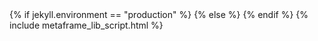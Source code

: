 ---
---

<html>
<head>
<meta http-equiv="content-type" content="text/html; charset=UTF-8" />
{% if jekyll.environment == "production" %}
<script src="https://unpkg.com/mermaid@8.0.0/dist/mermaid.min.js"></script>
{% else %}
<script src="{{site.baseurl}}/assets/js/mermaid.min.js"></script>
{% endif %}
<script>
	mermaid.initialize(
		{
			startOnLoad: false,
			flowchart:{
				htmlLabels: false,
				useMaxWidth: true,
			}
		});
</script>
{% include metaframe_lib_script.html %}
</head>
<body>
<div id="title"></div>

<script>

const setGraphFromString = (graphString) => {
	let element = document.querySelector(`#graph`);

	if (element) {
		const parent = element.parentElement;
		if (element && parent) {
			parent.removeChild(element);
		}
	}

	const parent = document.body;

	element = document.createElement('div');
	element.id = 'graph';
	element.style = 'max-height:300px; height:300px; max-width:100%; width:100%; min-width:200px;';
	parent.appendChild(element);

	var insertSvg = function(svgCode, bindFunctions){
		element.innerHTML = svgCode;
	};
	var graph = mermaid.render('svgId', graphString, insertSvg);
}

const setGraphTitle = (titleString) => {
	document.getElementById('title').innerText = titleString;
}

const createMermaidFlowchartFromMetapage = (metapageDefinition) => {
	if (!metapageDefinition) {
		console.log(`Cannot graph: ${metapageDefinition} is null`);
		return;
	}

	if (typeof metapageDefinition === 'string') {
		// maybe it is a JSON string
		try {
			metapageDefinition = JSON.parse(metapageDefinition);
		} catch(err) {
			// guess not
			console.log(`Cannot graph:"${metapageDefinition}"`);
			return;
		}
	}

	if (!metapageDefinition.metaframes) {
		console.log(`Cannot graph, no metaframes: ${JSON.stringify(metapageDefinition, null, "  ")}`);
		return;
	}

	let graphDefinition = "graph LR";
	const safe = (s) => { return s.replace(/-/g, '_') };
	Object.keys(metapageDefinition.metaframes).forEach(function(metaframeId) {
		if (metapageDefinition.metaframes[metaframeId].inputs && Object.keys(metapageDefinition.metaframes[metaframeId].inputs).length > 0) {
			metapageDefinition.metaframes[metaframeId].inputs.forEach((pipe) => {
				if (pipe.target) {
				    graphDefinition += `\n\t${safe(pipe.metaframe)}-- ${safe(pipe.source)}:${safe(pipe.target)} -->${safe(metaframeId)}`;
				} else {
					graphDefinition += `\n\t${safe(pipe.metaframe)}-- ${safe(pipe.source)} -->${safe(metaframeId)}`;
				}
			});
		} else {
			graphDefinition += `\n\t${safe(metaframeId)}`;
		}
	});

	graphDefinition += '\n';

	const searchParams = new URL(window.location.href).searchParams;
	if (!(searchParams.get('TITLE') == '0' || searchParams.get('TITLE') == 'false')) {
		setGraphTitle('metapage/definition');
	}
	setGraphFromString(graphDefinition);
};

const metaframe = new metapage.Metaframe();

metaframe.onInputs((inputs) => {
	var oneKey = Object.keys(inputs)[0];
	if (!oneKey) {
		return;
	}

	if (oneKey == 'metapage/definition') {
		createMermaidFlowchartFromMetapage(inputs[oneKey]);
	} else {
		setGraphTitle(oneKey);
		setGraphFromString(inputs[oneKey]);
	}
});

</script>
</body>
</html>
